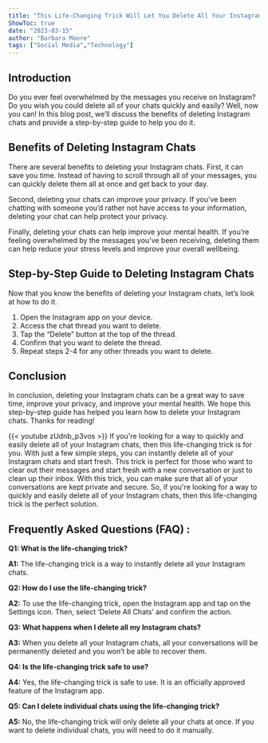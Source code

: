 ```yaml
---
title: "This Life-Changing Trick Will Let You Delete All Your Instagram Chats Instantly!"
ShowToc: true 
date: "2023-03-15"
author: "Barbara Moore" 
tags: ["Social Media","Technology"]
---
```

## Introduction 
Do you ever feel overwhelmed by the messages you receive on Instagram? Do you wish you could delete all of your chats quickly and easily? Well, now you can! In this blog post, we’ll discuss the benefits of deleting Instagram chats and provide a step-by-step guide to help you do it. 

## Benefits of Deleting Instagram Chats
There are several benefits to deleting your Instagram chats. First, it can save you time. Instead of having to scroll through all of your messages, you can quickly delete them all at once and get back to your day. 

Second, deleting your chats can improve your privacy. If you’ve been chatting with someone you’d rather not have access to your information, deleting your chat can help protect your privacy. 

Finally, deleting your chats can help improve your mental health. If you’re feeling overwhelmed by the messages you’ve been receiving, deleting them can help reduce your stress levels and improve your overall wellbeing. 

## Step-by-Step Guide to Deleting Instagram Chats
Now that you know the benefits of deleting your Instagram chats, let’s look at how to do it. 

1. Open the Instagram app on your device. 
2. Access the chat thread you want to delete. 
3. Tap the “Delete” button at the top of the thread. 
4. Confirm that you want to delete the thread. 
5. Repeat steps 2-4 for any other threads you want to delete. 

## Conclusion 
In conclusion, deleting your Instagram chats can be a great way to save time, improve your privacy, and improve your mental health. We hope this step-by-step guide has helped you learn how to delete your Instagram chats. Thanks for reading!

{{< youtube zUdnb_p3vos >}} 
If you're looking for a way to quickly and easily delete all of your Instagram chats, then this life-changing trick is for you. With just a few simple steps, you can instantly delete all of your Instagram chats and start fresh. This trick is perfect for those who want to clear out their messages and start fresh with a new conversation or just to clean up their inbox. With this trick, you can make sure that all of your conversations are kept private and secure. So, if you're looking for a way to quickly and easily delete all of your Instagram chats, then this life-changing trick is the perfect solution.

## Frequently Asked Questions (FAQ) :
**Q1: What is the life-changing trick?**

**A1:** The life-changing trick is a way to instantly delete all your Instagram chats.

**Q2: How do I use the life-changing trick?**

**A2:** To use the life-changing trick, open the Instagram app and tap on the Settings icon. Then, select ‘Delete All Chats’ and confirm the action.

**Q3: What happens when I delete all my Instagram chats?**

**A3:** When you delete all your Instagram chats, all your conversations will be permanently deleted and you won’t be able to recover them.

**Q4: Is the life-changing trick safe to use?**

**A4:** Yes, the life-changing trick is safe to use. It is an officially approved feature of the Instagram app.

**Q5: Can I delete individual chats using the life-changing trick?**

**A5:** No, the life-changing trick will only delete all your chats at once. If you want to delete individual chats, you will need to do it manually.


